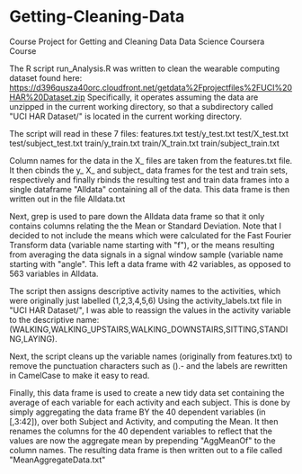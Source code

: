 Getting-Cleaning-Data
=====================

Course Project for Getting and Cleaning Data Data Science Coursera Course

The R script run_Analysis.R was written to clean the wearable computing dataset found here:
https://d396qusza40orc.cloudfront.net/getdata%2Fprojectfiles%2FUCI%20HAR%20Dataset.zip
Specifically, it operates assuming the data are unzipped in the current working directory, so that a subdirectory called 
"UCI HAR Dataset/" is located in the current working directory.

The script will read in these 7 files:
features.txt
test/y_test.txt
test/X_test.txt
test/subject_test.txt
train/y_train.txt
train/X_train.txt
train/subject_train.txt

Column names for the data in the X_ files are taken from the features.txt file. 
It then cbinds the y_ X_ and subject_ data frames for the test and train sets, respectively
and finally rbinds the resulting test and train data frames into a single dataframe "Alldata" containing all of the data.
This data frame is then written out in the file Alldata.txt

Next, grep is used to pare down the Alldata data frame so that it only contains columns relating the the Mean or Standard
Deviation. Note that I decided to not include the means which were calculated for the Fast Fourier Transform data (variable
name starting with "f"), or the means resulting from averaging the data signals in a signal window sample (variable name 
starting with "angle". This left a data frame with 42 variables, as opposed to 563 variables in Alldata.

The script then assigns descriptive activity names to the activities, which were originally just labelled (1,2,3,4,5,6)
Using the activity_labels.txt file in "UCI HAR Dataset/", I was able to reassign the values in the activity variable to the 
descriptive name: (WALKING,WALKING_UPSTAIRS,WALKING_DOWNSTAIRS,SITTING,STANDING,LAYING).

Next, the script cleans up the variable names (originally from features.txt) to remove the punctuation characters such as ().-
and the labels are rewritten in CamelCase to make it easy to read.

Finally, this data frame is used to create a new tidy data set containing the average of each variable for each activity and 
each subject.
This is done by simply aggregating the data frame BY the 40 dependent variables (in [,3:42]), over both Subject and Activity, 
and computing the Mean. It then renames the columns for the 40 dependent variables to reflect that the values are now
the aggregate mean by prepending "AggMeanOf" to the column names. The resulting data frame is then written out to a file
called "MeanAggregateData.txt"


